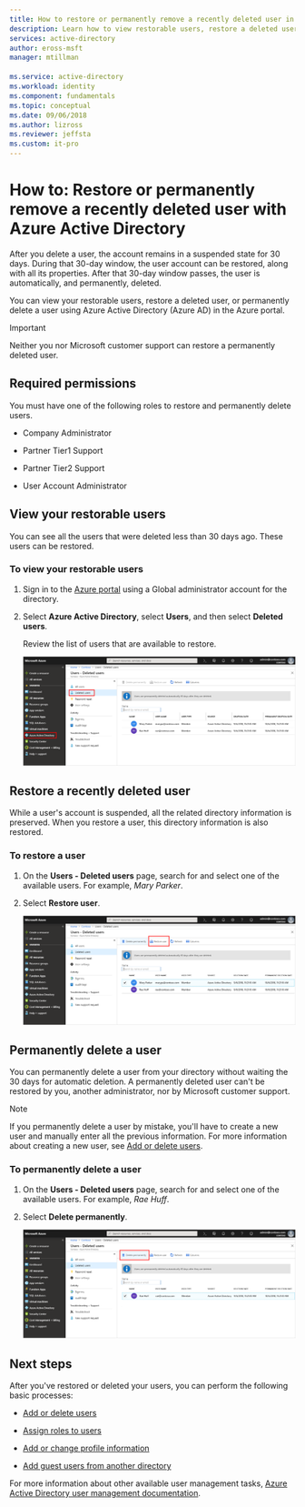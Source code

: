 ```yaml
---
title: How to restore or permanently remove a recently deleted user in Azure Active Directory | Microsoft Docs
description: Learn how to view restorable users, restore a deleted user, or permanently delete a user with Azure Active Directory.
services: active-directory
author: eross-msft
manager: mtillman

ms.service: active-directory
ms.workload: identity
ms.component: fundamentals
ms.topic: conceptual
ms.date: 09/06/2018
ms.author: lizross 
ms.reviewer: jeffsta
ms.custom: it-pro
---
```


# How to: Restore or permanently remove a recently deleted user with Azure Active Directory
After you delete a user, the account remains in a suspended state for 30 days. During that 30-day window, the user account can be restored, along with all its properties. After that 30-day window passes, the user is automatically, and permanently, deleted.

You can view your restorable users, restore a deleted user, or permanently delete a user using Azure Active Directory (Azure AD) in the Azure portal.

>[!Important]
>Neither you nor Microsoft customer support can restore a permanently deleted user.

## Required permissions
You must have one of the following roles to restore and permanently delete users.

- Company Administrator

- Partner Tier1 Support

- Partner Tier2 Support

- User Account Administrator

## View your restorable users
You can see all the users that were deleted less than 30 days ago. These users can be restored.

### To view your restorable users
1. Sign in to the [Azure portal](https://portal.azure.com/) using a Global administrator account for the directory.

2. Select **Azure Active Directory**, select **Users**, and then select **Deleted users**.

    Review the list of users that are available to restore.

    ![Users - Deleted users page, with users that can still be restored](media/active-directory-users-restore/users-deleted-users-view-restorable.png)

## Restore a recently deleted user
While a user's account is suspended, all the related directory information is preserved. When you restore a user, this directory information is also restored.

### To restore a user
1. On the **Users - Deleted users** page, search for and select one of the available users. For example, _Mary Parker_.

2. Select **Restore user**.

    ![Users - Deleted users page, with Restore user option highlighted](media/active-directory-users-restore/users-deleted-users-restore-user.png)

## Permanently delete a user
You can permanently delete a user from your directory without waiting the 30 days for automatic deletion. A permanently deleted user can't be restored by you, another administrator, nor by Microsoft customer support.

>[!Note]
>If you permanently delete a user by mistake, you'll have to create a new user and manually enter all the previous information. For more information about creating a new user, see [Add or delete users](add-users-azure-active-directory.md).

### To permanently delete a user

1. On the **Users - Deleted users** page, search for and select one of the available users. For example, _Rae Huff_.

2. Select **Delete permanently**.

    ![Users - Deleted users page, with Restore user option highlighted](media/active-directory-users-restore/users-deleted-users-permanent-delete-user.png)

## Next steps
After you've restored or deleted your users, you can perform the following basic processes:

- [Add or delete users](add-users-azure-active-directory.md)

- [Assign roles to users](active-directory-users-assign-role-azure-portal.md)

- [Add or change profile information](active-directory-users-profile-azure-portal.md)

- [Add guest users from another directory](../b2b/what-is-b2b.md) 

For more information about other available user management tasks, [Azure Active Directory user management documentation](../users-groups-roles/index.yml).
